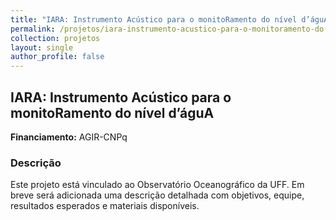 ```yaml
---
title: "IARA: Instrumento Acústico para o monitoRamento do nível d’águA"
permalink: /projetos/iara-instrumento-acustico-para-o-monitoramento-do-nivel-dagua/
collection: projetos
layout: single
author_profile: false
---
```


## IARA: Instrumento Acústico para o monitoRamento do nível d’águA

**Financiamento:** AGIR-CNPq

### Descrição

Este projeto está vinculado ao Observatório Oceanográfico da UFF. Em breve será adicionada uma descrição detalhada com objetivos, equipe, resultados esperados e materiais disponíveis.
